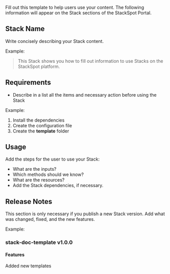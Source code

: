 Fill out this template to help users use your content. The following information will appear on the Stack sections of the StackSpot Portal.


## Stack Name

Write concisely describing your Stack content.

Example:
> This Stack shows you how to fill out information to use Stacks on the StackSpot platform. 

## Requirements

- Describe in a list all the items and necessary action before using the Stack

Example:
1. Install the dependencies 
2. Create the configuration file 
3. Create the **template** folder

## Usage

Add the steps for the user to use your Stack:

- What are the inputs?
- Which methods should we know?
- What are the resources?
- Add the Stack dependencies, if necessary.


## Release Notes

This section is only necessary if you publish a new Stack version. Add what was changed, fixed, and the new features. 

Example:
###  stack-doc-template v1.0.0

#### Features
Added new templates
